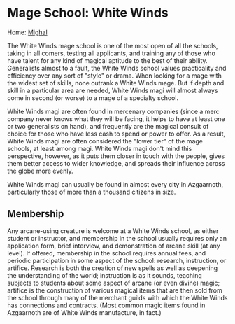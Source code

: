 # Mage School: White Winds
Home: [Mighal](/Cities/Mighal.md)

The White Winds mage school is one of the most open of all the schools, taking in all comers, testing all applicants, and training any of those who have talent for any kind of magical aptitude to the best of their ability. Generalists almost to a fault, the White Winds school values practicality and efficiency over any sort of "style" or drama. When looking for a mage with the widest set of skills, none outrank a White Winds mage. But if depth and skill in a particular area are needed, White Winds magi will almost always come in second (or worse) to a mage of a specialty school.
 
White Winds magi are often found in mercenary companies (since a merc company never knows what they will be facing, it helps to have at least one or two generalists on hand), and frequently are the magical consult of choice for those who have less cash to spend or power to offer. As a result, White Winds magi are often considered the "lower tier" of the mage schools, at least among magi. White Winds magi don't mind this perspective, however, as it puts them closer in touch with the people, gives them better access to wider knowledge, and spreads their influence across the globe more evenly.

White Winds magi can usually be found in almost every city in Azgaarnoth, particularly those of more than a thousand citizens in size.

## Membership
Any arcane-using creature is welcome at a White Winds school, as either student or instructor, and membership in the school usually requires only an application form, brief interview, and demonstration of arcane skill (at any level). If offered, membership in the school requires annual fees, and periodic participation in some aspect of the school: research, instruction, or artifice. Research is both the creation of new spells as well as deepening the understanding of the world; instruction is as it sounds, teaching subjects to students about some aspect of arcane (or even divine) magic; artifice is the construction of various magical items that are then sold from the school through many of the merchant guilds with which the White Winds has connections and contracts. (Most common magic items found in Azgaarnoth are of White Winds manufacture, in fact.)


